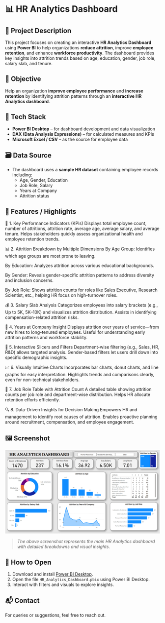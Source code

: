 # 📊 HR Analytics Dashboard

## 📝 Project Description
This project focuses on creating an interactive **HR Analytics Dashboard** using **Power BI** to help organizations **reduce attrition**, improve **employee retention**, and enhance **workforce productivity**. The dashboard provides key insights into attrition trends based on age, education, gender, job role, salary slab, and tenure.

## 🎯 Objective
Help an organization **improve employee performance** and **increase retention** by identifying attrition patterns through an **interactive HR Analytics dashboard**.

## 🧰 Tech Stack
- **Power BI Desktop** – for dashboard development and data visualization
- **DAX (Data Analysis Expressions)** – for calculated measures and KPIs
- **Microsoft Excel / CSV** – as the source for employee data

## 🗃️ Data Source
- The dashboard uses a **sample HR dataset** containing employee records including:
  - Age, Gender, Education
  - Job Role, Salary
  - Years at Company
  - Attrition status

## 🌟 Features / Highlights
📌 1. Key Performance Indicators (KPIs)
Displays total employee count, number of attritions, attrition rate, average age, average salary, and average tenure.
Helps stakeholders quickly assess organizational health and employee retention trends.

📊 2. Attrition Breakdown by Multiple Dimensions
By Age Group: Identifies which age groups are most prone to leaving.

By Education: Analyzes attrition across various educational backgrounds.

By Gender: Reveals gender-specific attrition patterns to address diversity and inclusion concerns.

By Job Role: Shows attrition counts for roles like Sales Executive, Research Scientist, etc., helping HR focus on high-turnover roles.

💰 3. Salary Slab Analysis
Categorizes employees into salary brackets (e.g., Up to 5K, 5K–10K) and visualizes attrition distribution.
Assists in identifying compensation-related attrition risks.

📅 4. Years at Company Insight
Displays attrition over years of service—from new hires to long-tenured employees.
Useful for understanding early attrition patterns and workforce stability.

🧭 5. Interactive Slicers and Filters
Department-wise filtering (e.g., Sales, HR, R&D) allows targeted analysis.
Gender-based filters let users drill down into specific demographic insights.

📈 6. Visually Intuitive Charts
Incorporates bar charts, donut charts, and line graphs for easy interpretation.
Highlights trends and comparisons clearly, even for non-technical stakeholders.

📌 7. Job Role Table with Attrition Count
A detailed table showing attrition counts per job role and department-wise distribution.
Helps HR allocate retention efforts efficiently.

🔍 8. Data-Driven Insights for Decision Making
Empowers HR and management to identify root causes of attrition.
Enables proactive planning around recruitment, compensation, and employee engagement.

## 🖼️ Screenshot
![HR Analytics Dashboard](https://github.com/SakshiGhate/HR-ANALYTICS-DASHBOARD/blob/main/HR%20ANALYTICS%20DASHBOARD.png)

> _The above screenshot represents the main HR Analytics dashboard with detailed breakdowns and visual insights._


## 📂 How to Open
1. Download and install [Power BI Desktop](https://powerbi.microsoft.com/desktop/).
2. Open the file `HR_Analytics_Dashboard.pbix` using Power BI Desktop.
3. Interact with filters and visuals to explore insights.


## 📬 Contact
For queries or suggestions, feel free to reach out.

